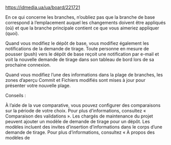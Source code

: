 
https://idmedia.ua/ua/board/221721





En ce qui concerne les branches, n’oubliez pas que la branche de base correspond à l’emplacement auquel les changements doivent être appliqués (où) et que la branche principale contient ce que vous aimeriez appliquer (quoi).

Quand vous modifiez le dépôt de base, vous modifiez également les notifications de la demande de tirage. Toute personne en mesure de pousser (push) vers le dépôt de base reçoit une notification par e-mail et voit la nouvelle demande de tirage dans son tableau de bord lors de sa prochaine connexion.

Quand vous modifiez l’une des informations dans la plage de branches, les zones d’aperçu Commit et Fichiers modifiés sont mises à jour pour présenter votre nouvelle plage.

Conseils :

À l’aide de la vue comparative, vous pouvez configurer des comparaisons sur la période de votre choix. Pour plus d’informations, consultez « Comparaison des validations ».
Les chargés de maintenance du projet peuvent ajouter un modèle de demande de tirage pour un dépôt. Les modèles incluent des invites d’insertion d’informations dans le corps d’une demande de tirage. Pour plus d’informations, consultez « À propos des modèles de 
